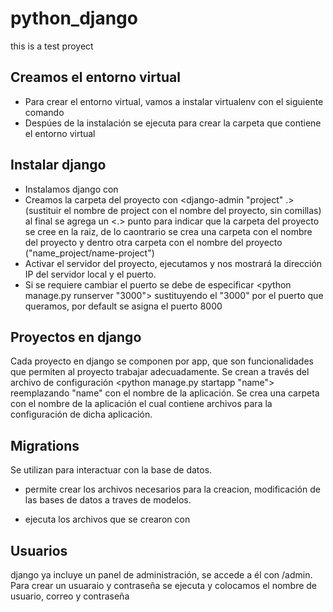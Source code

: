 # python_django

this is a test proyect

## Creamos el entorno virtual

* Para crear el entorno virtual, vamos a instalar virtualenv con el siguiente comando <pip install virtualenv>
* Despúes de la instalación se ejecuta <virtualenv venv> para crear la carpeta que contiene el entorno virtual

## Instalar django

* Instalamos django con <pip install django>
* Creamos la carpeta del proyecto con <django-admin "project" .> (sustituir el nombre de project con el nombre del proyecto, sin comillas) al final se agrega un <.> punto para indicar que la carpeta del proyecto se cree en la raiz, de lo caontrario se crea una carpeta con el nombre del proyecto y dentro otra carpeta con el nombre del proyecto ("name_project/name-project")
* Activar el servidor del proyecto, ejecutamos <python manage.py runserver> y nos mostrará la dirección IP del servidor local y el puerto.
* Si se requiere cambiar el puerto se debe de especificar <python manage.py runserver "3000"> sustituyendo el "3000" por el puerto que queramos, por default se asigna el puerto 8000

## Proyectos en django

Cada proyecto en django se componen por app, que son funcionalidades que permiten al proyecto trabajar adecuadamente. Se crean a través del archivo de configuración <python manage.py startapp "name"> reemplazando "name" con el nombre de la aplicación.
Se crea una carpeta con el nombre de la aplicación el cual contiene archivos para la configuración de dicha aplicación.

## Migrations

Se utilizan para interactuar con la base de datos.
* <python manage.py makemigrations> permite crear los archivos necesarios para la creacion, modificación de las bases de datos a traves de modelos.

* <python manage.py migrations> ejecuta los archivos que se crearon con <makemigrations>

## Usuarios
django ya incluye un panel de administración, se accede a él con /admin. 
Para crear un usuaraio y contraseña se ejecuta <python manage.py createsuperuser> y colocamos el nombre de usuario, correo y contraseña